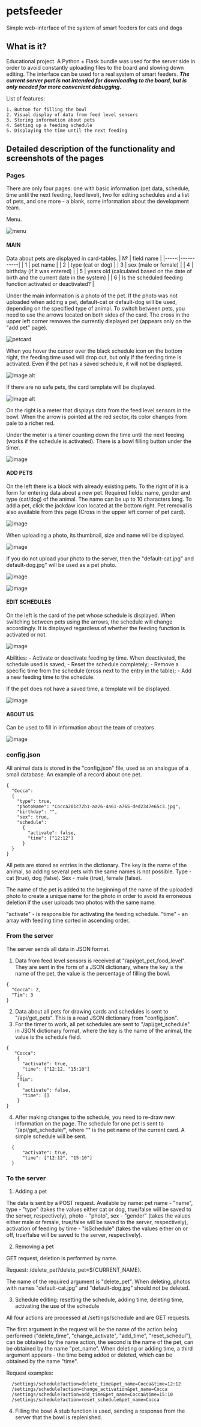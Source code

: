 # petsfeeder
Simple web-interface of the system of smart feeders for cats and dogs
## What is it?
Educational project. A Python + Flask bundle was used for the server side in order to avoid constantly uploading files to the board and slowing down editing. The interface can be used for a real system of smart feeders. ***The current server part is not intended for downloading to the board, but is only needed for more convenient debugging.***

List of features:

    1. Button for filling the bowl
    2. Visual display of data from feed level sensors
    3. Storing information about pets
    4. Setting up a feeding schedule
    5. Displaying the time until the next feeding
    
## Detailed description of the functionality and screenshots of the pages
### Pages
There are only four pages: one with basic information (pet data, schedule, time until the next feeding, feed level), two for editing schedules and a list of pets, and one more - a blank, some information about the development team.

Menu.

![menu](https://github.com/BlackFlowerDog/laughing-bassoon/raw/main/menu.png)

#### MAIN

Data about pets are displayed in card-tables.
| № | field name     |
|-----:|-----------|
| 1 | pet name |
| 2 | type (cat or dog) |
| 3 | sex (male or female) |
| 4 | birthday (if it was entered) |
| 5 | years old (calculated based on the date of birth and the current date in the system) | 
| 6 | Is the scheduled feeding function activated or deactivated? |

Under the main information is a photo of the pet. If the photo was not uploaded when adding a pet, default-cat or default-dog will be used, depending on the specified type of animal. To switch between pets, you need to use the arrows located on both sides of the card. The cross in the upper left corner removes the currently displayed pet (appears only on the "add pet" page).

![petcard](https://user-images.githubusercontent.com/115879518/208161563-c92b5e26-3caa-49c2-b81f-c3f8a0cc9563.png)

When you hover the cursor over the black schedule icon on the bottom right, the feeding time used will drop out, but only if the feeding time is activated. Even if the pet has a saved schedule, it will not be displayed.

![Image alt](https://github.com/BlackFlowerDog/laughing-bassoon/raw/main/time_PC.png)

If there are no safe pets, the card template will be displayed.

![Image alt](https://github.com/BlackFlowerDog/laughing-bassoon/raw/main/image.png)

On the right is a meter that displays data from the feed level sensors in the bowl. When the arrow is pointed at the red sector, its color changes from pale to a richer red.

Under the meter is a timer counting down the time until the next feeding (works if the schedule is activated).
There is a bowl filling button under the timer.

![image](https://user-images.githubusercontent.com/115879518/208162012-c6af291b-892c-43c8-afb6-64dc19dd4f4a.png)

#### ADD PETS

On the left there is a block with already existing pets. To the right of it is a form for entering data about a new pet. Required fields: name, gender and type (cat/dog) of the animal. The name can be up to 10 characters long.
To add a pet, click the jackdaw icon located at the bottom right.
Pet removal is also available from this page (Cross in the upper left corner of pet card).

![image](https://user-images.githubusercontent.com/115879518/208162183-0e7e70fb-0369-49ec-b2c1-3b85bcabae3b.png)

When uploading a photo, its thumbnail, size and name will be displayed.

![image](https://user-images.githubusercontent.com/115879518/208162381-090d6608-9ccd-4e54-ae82-a77df5c234fe.png)

If you do not upload your photo to the server, then the "default-cat.jpg" and default-dog.jpg" will be used as a pet photo.

![image](https://user-images.githubusercontent.com/115879518/208162599-49b3b04b-9ead-477e-883a-8f4664d05d55.png)

![image](https://user-images.githubusercontent.com/115879518/208163160-6d12e06d-172f-447b-aad2-04fa30a0d5ac.png)

#### EDIT SCHEDULES

On the left is the card of the pet whose schedule is displayed. When switching between pets using the arrows, the schedule will change accordingly. It is displayed regardless of whether the feeding function is activated or not.

![image](https://user-images.githubusercontent.com/115879518/208163360-2104b4ae-956f-44e8-b646-f4ceedf06d3c.png)

Abilities:
    - Activate or deactivate feeding by time. When deactivated, the schedule used is saved;
    - Reset the schedule completely;
    - Remove a specific time from the schedule (cross next to the entry in the table);
    - Add a new feeding time to the schedule.

If the pet does not have a saved time, a template will be displayed.

![Image ](https://github.com/BlackFlowerDog/laughing-bassoon/raw/main/image.png)

#### ABOUT US

Can be used to fill in information about the team of creators

![image](https://user-images.githubusercontent.com/115879518/208163697-eec44ffb-17f3-4627-a366-94d92660c84e.png)

### config.json

All animal data is stored in the "config.json" file, used as an analogue of a small database.
An example of a record about one pet.

```
{ 
  "Cocca": 
  {
    "type": true,
    "photoName": "Cocca201c72b1-aa26-4a61-a765-ded2347e65c3.jpg",
    "birthday": "",
    "sex": true,
    "schedule": 
      {
        "activate": false,
        "time": ["12:12"]
      }
  }
}
```

All pets are stored as entries in the dictionary. The key is the name of the animal, so adding several pets with the same names is not possible.
Type - cat (true), dog (false). Sex - male (true), female (false).

The name of the pet is added to the beginning of the name of the uploaded photo to create a unique name for the photo in order to avoid its erroneous deletion if the user uploads two photos with the same name.

"activate" - is responsible for activating the feeding schedule. "time" - an array with feeding time sorted in ascending order.

### From the server

The server sends all data in JSON format.

1. Data from feed level sensors is received at "/api/get_pet_food_level". They are sent in the form of a JSON dictionary, where the key is the name of the pet, the value is the percentage of filling the bowl.

```
{
  "Cocca": 2,
  "Tim": 3
}
```
2. Data about all pets for drawing cards and schedules is sent to "/api/get_pets". This is a read JSON dictionary from "config.json".
3. For the timer to work, all pet schedules are sent to "/api/get_schedule" in JSON dictionary format, where the key is the name of the animal, the value is the schedule field.

```
{
   "Cocca": 
    { 
      "activate": true,
      "time": ["12:12, "15:10"]
    },
    "Tim": 
    {
      "activate": false,
      "time": []
    }
}
```
  4. After making changes to the schedule, you need to re-draw new information on the page. The schedule for one pet is sent to "/api/get_schedule/<petName>", where "<petName>" is the pet name of the current card. A simple schedule will be sent.
 
```
  { 
      "activate": true,
      "time": ["12:12", "15:10"]
  }
```

### To the server
  
1. Adding a pet
  
The data is sent by a POST request. Available by name: pet name - "name", type - "type" (takes the values either cat or dog, true/false will be saved to the server, respectively), photo - "photo", sex - "gender" (takes the values either male or female, true/false will be saved to the server, respectively), activation of feeding by time - "isSchedule" (takes the values either on or off, true/false will be saved to the server, respectively).
  
2. Removing a pet
  
GET request, deletion is performed by name.
 
Request: /delete_pet?delete_pet=${CURRENT_NAME}.
 
The name of the required argument is "delete_pet". When deleting, photos with names "default-cat.jpg" and "default-dog.jpg" should not be deleted.

3. Schedule editing: resetting the schedule, adding time, deleting time, activating the use of the schedule
  
All four actions are processed at /settings/schedule and are GET requests.

The first argument in the request will be the name of the action being performed ("delete_time", "change_activate", "add_time", "reset_schedul"), can be obtained by the name action, the second is the name of the pet, can be obtained by the name "pet_name". When deleting or adding time, a third argument appears - the time being added or deleted, which can be obtained by the name "time".
  
Request examples:
  
```
  /settings/schedule?action=delete_time&pet_name=Cocca&time=12:12
  /settings/schedule?action=change_activation&pet_name=Cocca
  /settings/schedule?action=add_time&pet_name=Cocca&time=15:10
  /settings/schedule?action=reset_schedule&pet_name=Cocca
```
4. Filling the bowl
A stub function is used, sending a response from the server that the bowl is replenished.

